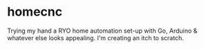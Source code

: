 # homecnc
Trying my hand a RYO home automation set-up with Go, Arduino &amp; whatever else looks appealing. I'm creating an itch to scratch.

